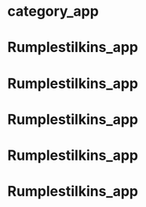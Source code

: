 # category_app
# Rumplestilkins_app
# Rumplestilkins_app
# Rumplestilkins_app
# Rumplestilkins_app
# Rumplestilkins_app
